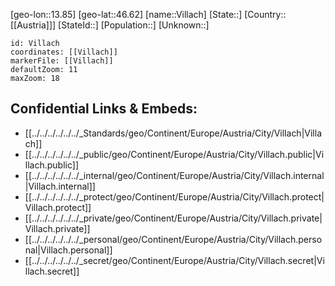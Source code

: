 ﻿---
location: [46.62,13.85]
mapzoom: [7,12] 
mapmarker: city 
type: City
tags:
- geo/City


SpocWebEntityId: 35297
isDeleted: false
confidential: public

---
[geo-lon::13.85]
[geo-lat::46.62]
[name::Villach]
[State::]
[Country::[[Austria]]]
[StateId::]
[Population::]
[Unknown::]


```leaflet
id: Villach
coordinates: [[Villach]]
markerFile: [[Villach]]
defaultZoom: 11 
maxZoom: 18
```


## Confidential Links & Embeds: 
- [[../../../../../../_Standards/geo/Continent/Europe/Austria/City/Villach|Villach]] 
- [[../../../../../../_public/geo/Continent/Europe/Austria/City/Villach.public|Villach.public]] 
- [[../../../../../../_internal/geo/Continent/Europe/Austria/City/Villach.internal|Villach.internal]] 
- [[../../../../../../_protect/geo/Continent/Europe/Austria/City/Villach.protect|Villach.protect]] 
- [[../../../../../../_private/geo/Continent/Europe/Austria/City/Villach.private|Villach.private]] 
- [[../../../../../../_personal/geo/Continent/Europe/Austria/City/Villach.personal|Villach.personal]] 
- [[../../../../../../_secret/geo/Continent/Europe/Austria/City/Villach.secret|Villach.secret]] 
